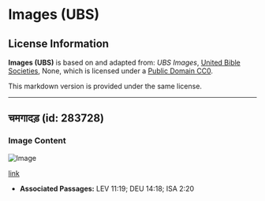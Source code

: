 # Images (UBS)

## License Information

**Images (UBS)** is based on and adapted from: _UBS Images_, [United Bible Societies](https://unitedbiblesocieties.org/), None, which is licensed under a [Public Domain CC0](https://creativecommons.org/public-domain/cc0/).

This markdown version is provided under the same license.



--------------------------------

## चमगादड़ (id: 283728)

### Image Content

![Image](https://cdn.aquifer.bible/aquifer-content/resources/Media/WEB-0061_bats.jpg)

[link](https://cdn.aquifer.bible/aquifer-content/resources/Media/WEB-0061_bats.jpg)

* **Associated Passages:** LEV 11:19; DEU 14:18; ISA 2:20

